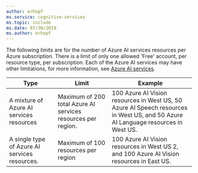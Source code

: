 ```yaml
---
author: erhopf
ms.service: cognitive-services
ms.topic: include
ms.date: 07/30/2019
ms.author: erhopf
---
```


The following limits are for the number of Azure AI services resources per Azure subscription. 
There is a limit of only one allowed 'Free' account, per resource type, per subscription.
Each of the Azure AI services may have other limitations, for more information, see [Azure AI services](/azure/ai-services/).

| Type | Limit | Example |
|------|-------|---------|
| A mixture of Azure AI services resources | Maximum of 200 total Azure AI services resources per region. | 100 Azure AI Vision resources in West US, 50 Azure AI Speech resources in West US, and 50 Azure AI Language resources in West US. |
| A single type of Azure AI services resources. | Maximum of 100 resources per region | 100 Azure AI Vision resources in West US 2, and 100 Azure AI Vision resources in East US. |
